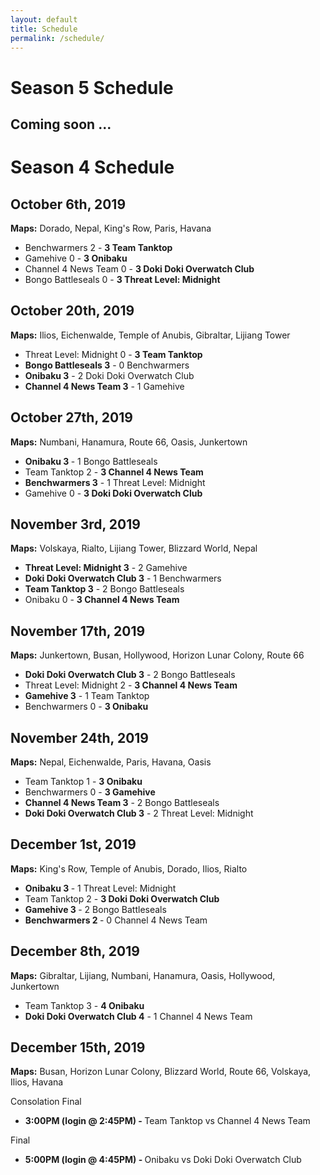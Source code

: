 ```yaml
---
layout: default
title: Schedule
permalink: /schedule/
---
```

<div class="container">
  <div class="row justify-content-center page-section-no-line">
    <div class="col-12 col-md-10 col-xl-8">
      <h1 class="text-center">Season 5 Schedule</h1>
      <h2>Coming soon ... </h2>
      <h1 class="text-center">Season 4 Schedule</h1>
      <h2>October 6th, 2019</h2>
      <p><strong>Maps:</strong> Dorado, Nepal, King's Row, Paris, Havana</p>
      <ul>
        <li>Benchwarmers 2 - <strong>3 Team Tanktop</strong></li>
        <li>Gamehive 0 - <strong>3 Onibaku</strong></li>
        <li>Channel 4 News Team 0 - <strong>3 Doki Doki Overwatch Club</strong></li>
        <li>Bongo Battleseals 0 - <strong>3 Threat Level: Midnight</strong></li>
      </ul>
      <h2>October 20th, 2019</h2>
      <p><strong>Maps:</strong> Ilios, Eichenwalde, Temple of Anubis, Gibraltar, Lijiang Tower</p>
      <ul>
        <li>Threat Level: Midnight 0 - <strong>3 Team Tanktop</strong></li>
        <li><strong>Bongo Battleseals 3</strong> - 0 Benchwarmers</li>
        <li><strong>Onibaku 3</strong> - 2 Doki Doki Overwatch Club</li>
        <li><strong>Channel 4 News Team 3</strong> - 1 Gamehive</li>
      </ul>
      <h2>October 27th, 2019</h2>
      <p><strong>Maps:</strong> Numbani, Hanamura, Route 66, Oasis, Junkertown</p>
      <ul>
        <li><strong>Onibaku 3 </strong> - 1 Bongo Battleseals</li>
        <li>Team Tanktop 2 - <strong>3 Channel 4 News Team</strong></li>
        <li><strong>Benchwarmers 3</strong> - 1 Threat Level: Midnight</li>
        <li>Gamehive 0 - <strong>3 Doki Doki Overwatch Club</strong></li>
      </ul>      
      <h2>November 3rd, 2019</h2>
      <p><strong>Maps:</strong> Volskaya, Rialto, Lijiang Tower, Blizzard World, Nepal</p>
      <ul>
        <li><strong>Threat Level: Midnight 3</strong> - 2 Gamehive</li>
        <li><strong>Doki Doki Overwatch Club 3</strong> - 1 Benchwarmers</li>
        <li><strong>Team Tanktop 3</strong> - 2 Bongo Battleseals</li>
        <li>Onibaku 0 - <strong>3 Channel 4 News Team</strong></li>
      </ul>      
      <h2>November 17th, 2019</h2>
      <p><strong>Maps:</strong> Junkertown, Busan, Hollywood, Horizon Lunar Colony, Route 66</p>
      <ul>
        <li><strong> Doki Doki Overwatch Club 3</strong> - 2 Bongo Battleseals</li>
        <li>Threat Level: Midnight 2 - <strong>3 Channel 4 News Team</strong></li>
        <li><strong>Gamehive 3</strong> - 1 Team Tanktop</li>
        <li>Benchwarmers 0 - <strong>3 Onibaku</strong></li>
      </ul>
      <h2>November 24th, 2019</h2>
      <p><strong>Maps:</strong> Nepal, Eichenwalde, Paris, Havana, Oasis</p>
      <ul>
        <li>Team Tanktop 1 - <strong>3 Onibaku</strong></li>
        <li> Benchwarmers 0 - <strong>3 Gamehive</strong></li>
        <li><strong> Channel 4 News Team 3</strong> - 2 Bongo Battleseals</li>
        <li><strong>Doki Doki Overwatch Club 3</strong> - 2 Threat Level: Midnight</li>
      </ul>
      <h2>December 1st, 2019</h2>
      <p><strong>Maps:</strong> King's Row, Temple of Anubis, Dorado, Ilios, Rialto</p>
      <ul>
        <li><strong> Onibaku 3 </strong>- 1 Threat Level: Midnight</li>
        <li>Team Tanktop 2 - <strong>3 Doki Doki Overwatch Club</strong></li>
        <li><strong>Gamehive 3 </strong>- 2 Bongo Battleseals</li>
        <li><strong>Benchwarmers 2 </strong>- 0 Channel 4 News Team</li>
      </ul>
      <h2>December 8th, 2019</h2>
      <p><strong>Maps:</strong> Gibraltar, Lijiang, Numbani, Hanamura, Oasis, Hollywood, Junkertown</p>
      <ul>
          <li>Team Tanktop 3 - <strong>4 Onibaku</strong></li>
          <li><strong>Doki Doki Overwatch Club 4</strong> - 1 Channel 4 News Team</li>
      </ul>
      <h2>December 15th, 2019</h2>
      <p><strong>Maps:</strong> Busan, Horizon Lunar Colony, Blizzard World, Route 66, Volskaya, Ilios, Havana</p>
      <p>Consolation Final</p>
      <ul>
      <li><strong>3:00PM (login @ 2:45PM) - </strong> Team Tanktop vs Channel 4 News Team</li>
      </ul>
      <p>Final</p>
      <ul>
      <li><strong>5:00PM (login @ 4:45PM) - </strong> Onibaku vs Doki Doki Overwatch Club</li>
      </ul>
    </div>
  </div>
</div>

